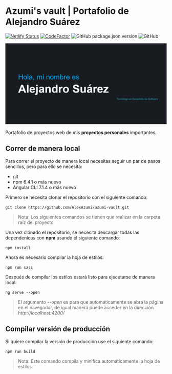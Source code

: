# Azumi's vault | Portafolio de Alejandro Suárez
[![Netlify Status](https://api.netlify.com/api/v1/badges/eaf1007b-cb2f-4151-9922-e1560ff75126/deploy-status)](https://app.netlify.com/sites/azumi-vault/deploys)
[![CodeFactor](https://www.codefactor.io/repository/github/alexazumi/azumi-vault/badge)](https://www.codefactor.io/repository/github/alexazumi/azumi-vault)
![GitHub package.json version](https://img.shields.io/github/package-json/v/alexazumi/azumi-vault.svg?style=popout)
![GitHub](https://img.shields.io/github/license/alexazumi/azumi-vault.svg?style=popout)

<p align="center">
  <img src="/img/preview.png" alt="Captura del portafolio">
</p>

Portafolio de proyectos web de mis **proyectos personales** importantes.

## Correr de manera local
Para correr el proyecto de manera local necesitas seguir un par de pasos sencillos, pero para ello se necesita:
- git
- npm 6.4.1 o más nuevo
- Angular CLI 7.1.4 o más nuevo

Primero se necesita clonar el repositorio con el siguiente comando:
```
git clone https://github.com/AlexAzumi/azumi-vault.git
```
> Nota: Los siguientes comandos se tienen que realizar en la carpeta raíz del proyecto

Una vez clonado el repositorio, se necesita descargar todas las dependenicas con **npm** usando el siguiente comando:
```
npm install
```
Ahora es necesario compilar la hoja de estilos:
```
npm run sass
```
Después de compilar los estilos estará listo para ejecutarse de manera local:
```
ng serve --open
```
> El argumento *--open* es para que automáticamente se abra la página en el navegador, de igual manera puede acceder en la dirección *http://localhost:4200/*

## Compilar versión de producción
Si quiere compilar la versión de producción use el siguiente comando:
```
npm run build
```
> Nota: Este comando compila y minifica automáticamente la hoja de estilos
